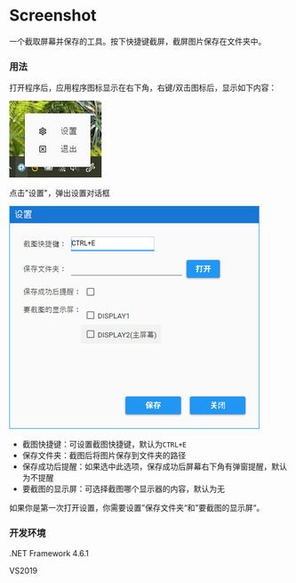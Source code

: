 # Screenshot
一个截取屏幕并保存的工具。按下快捷键截屏，截屏图片保存在文件夹中。

### 用法

打开程序后，应用程序图标显示在右下角，右键/双击图标后，显示如下内容：

![taskbar](.\docs\taskbar.png)

点击"设置"，弹出设置对话框

![setting](.\docs\setting.png)

- 截图快捷键：可设置截图快捷键，默认为`CTRL+E`
- 保存文件夹：截图后将图片保存到文件夹的路径
- 保存成功后提醒：如果选中此选项，保存成功后屏幕右下角有弹窗提醒，默认为不提醒
- 要截图的显示屏：可选择截图哪个显示器的内容，默认为无

如果你是第一次打开设置，你需要设置”保存文件夹“和”要截图的显示屏“。



### 开发环境

.NET Framework 4.6.1

VS2019